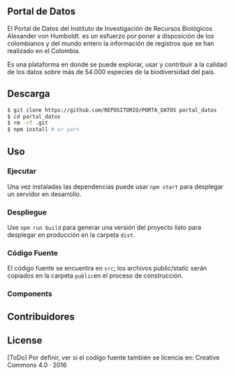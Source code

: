 ## Portal de Datos
El Portal de Datos del Instituto de Investigación de Recursos Biológicos
Alexander von Humboldt.  es un esfuerzo por poner a disposición de los
colombianos y del mundo entero la información de registros que se han realizado
en el Colombia.


Es una plataforma en donde se puede explorar, usar y contribuir a la calidad de
los datos sobre más de 54.000 especies de la biodiversidad del país.



## Descarga

```sh
$ git clone https://github.com/REPOSITORIO/PORTA_DATOS portal_datos
$ cd portal_datos
$ rm -rf .git
$ npm install # or yarn
```

## Uso

### Ejecutar

Una vez instaladas las dependencias puede usar `npm start` para desplegar un
servidor en desarrollo.

### Despliegue

Use `npm run build` para generar una versión del proyecto listo para desplegar
en producción en la carpeta `dist`.

### Código Fuente

El código fuente se encuentra en  `src`; los archivos public/static serán
copiados en la carpeta `public`en el proceso de construcción.


### Components


## Contribuidores



## License

[ToDo] Por definir, ver si el codigo fuente también se licencia en:
Creative Commons 4.0 · 2016
